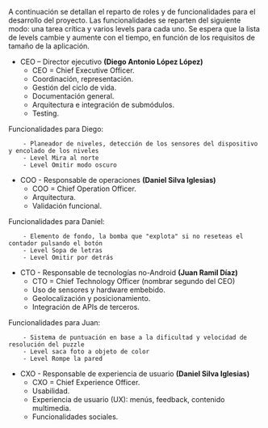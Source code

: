 A continuación se detallan el reparto de roles y de funcionalidades para el desarrollo del proyecto. Las funcionalidades se reparten del siguiente modo: una tarea crítica y varios levels para cada uno. Se espera que la lista de levels cambie y aumente con el tiempo, en función de los requisitos de tamaño de la aplicación.


- CEO – Director ejecutivo **(Diego Antonio López López)**
	- CEO = Chief Executive Officer.
	- Coordinación, representación.
	- Gestión del ciclo de vida.
	- Documentación general.
	- Arquitectura e integración de submódulos.
	- Testing.

Funcionalidades para Diego:

        - Planeador de niveles, detección de los sensores del dispositivo y encolado de los niveles
        - Level Mira al norte
        - Level Omitir modo oscuro

- COO - Responsable de operaciones **(Daniel Silva Iglesias)**
	- COO = Chief Operation Officer.
	- Arquitectura.
	- Validación funcional.

Funcionalidades para Daniel:

        - Elemento de fondo, la bomba que "explota" si no reseteas el contador pulsando el botón
        - Level Sopa de letras
        - Level Omitir por detrás

- CTO - Responsable de tecnologías no-Android **(Juan Ramil Díaz)**
	- CTO = Chief Technology Officer (nombrar segundo del CEO)
	- Uso de sensores y hardware embebido.
	- Geolocalización y posicionamiento.
	- Integración de APIs de terceros.

Funcionalidades para Juan:

        - Sistema de puntuación en base a la dificultad y velocidad de resolución del puzzle
        - Level saca foto a objeto de color
        - Level Rompe la pared

- CXO - Responsable de experiencia de usuario **(Daniel Silva Iglesias)**
	- CXO = Chief Experience Officer.
	- Usabilidad.
	- Experiencia de usuario (UX): menús, feedback, contenido multimedia.
	- Funcionalidades sociales.